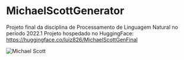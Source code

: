 # MichaelScottGenerator
Projeto final da disciplina de Processamento de Linguagem Natural no período 2022.1
Projeto hospedado no HuggingFace:  https://huggingface.co/luiz826/MichaelScottGenFinal

![Michael Scott](https://media.tenor.com/BFLvU0UB74AAAAAM/office-sentence.gif)

